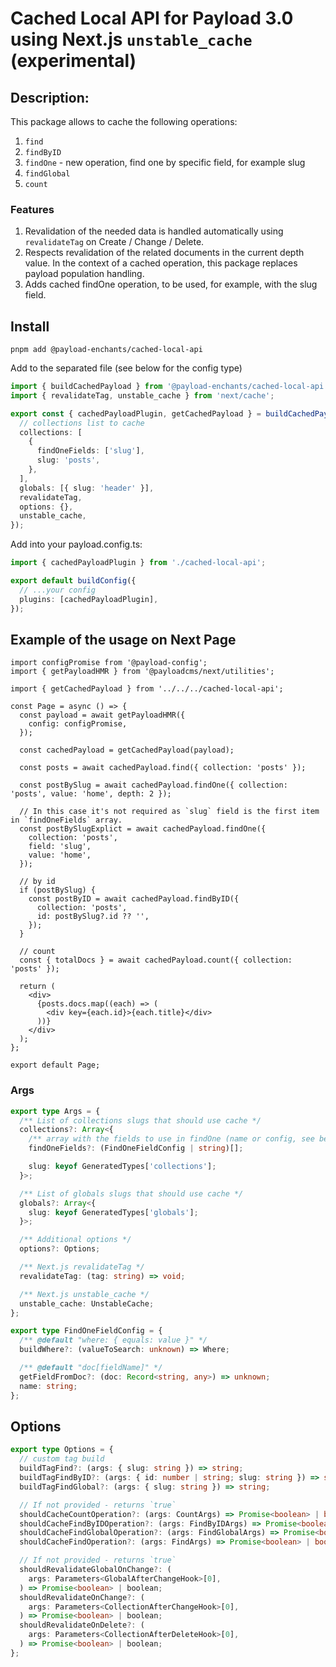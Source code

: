 # Cached Local API for Payload 3.0 using Next.js `unstable_cache` (experimental)

## Description:

This package allows to cache the following operations:

1. `find`
2. `findByID`
3. `findOne` - new operation, find one by specific field, for example slug
4. `findGlobal`
5. `count`

### Features

1. Revalidation of the needed data is handled automatically using `revalidateTag` on Create / Change / Delete.
2. Respects revalidation of the related documents in the current depth value. In the context of a cached operation, this package replaces payload population handling.
3. Adds cached findOne operation, to be used, for example, with the slug field.

## Install

`pnpm add @payload-enchants/cached-local-api`

Add to the separated file (see below for the config type)

```ts
import { buildCachedPayload } from '@payload-enchants/cached-local-api';
import { revalidateTag, unstable_cache } from 'next/cache';

export const { cachedPayloadPlugin, getCachedPayload } = buildCachedPayload({
  // collections list to cache
  collections: [
    {
      findOneFields: ['slug'],
      slug: 'posts',
    },
  ],
  globals: [{ slug: 'header' }],
  revalidateTag,
  options: {},
  unstable_cache,
});
```

Add into your payload.config.ts:

```ts
import { cachedPayloadPlugin } from './cached-local-api';

export default buildConfig({
  // ...your config
  plugins: [cachedPayloadPlugin],
});
```

## Example of the usage on Next Page

```tsx
import configPromise from '@payload-config';
import { getPayloadHMR } from '@payloadcms/next/utilities';

import { getCachedPayload } from '../../../cached-local-api';

const Page = async () => {
  const payload = await getPayloadHMR({
    config: configPromise,
  });

  const cachedPayload = getCachedPayload(payload);

  const posts = await cachedPayload.find({ collection: 'posts' });

  const postBySlug = await cachedPayload.findOne({ collection: 'posts', value: 'home', depth: 2 });

  // In this case it's not required as `slug` field is the first item in `findOneFields` array.
  const postBySlugExplict = await cachedPayload.findOne({
    collection: 'posts',
    field: 'slug',
    value: 'home',
  });

  // by id
  if (postBySlug) {
    const postByID = await cachedPayload.findByID({
      collection: 'posts',
      id: postBySlug?.id ?? '',
    });
  }

  // count
  const { totalDocs } = await cachedPayload.count({ collection: 'posts' });

  return (
    <div>
      {posts.docs.map((each) => (
        <div key={each.id}>{each.title}</div>
      ))}
    </div>
  );
};

export default Page;
```

### Args

```ts
export type Args = {
  /** List of collections slugs that should use cache */
  collections?: Array<{
    /** array with the fields to use in findOne (name or config, see below) */
    findOneFields?: (FindOneFieldConfig | string)[];

    slug: keyof GeneratedTypes['collections'];
  }>;

  /** List of globals slugs that should use cache */
  globals?: Array<{
    slug: keyof GeneratedTypes['globals'];
  }>;

  /** Additional options */
  options?: Options;

  /** Next.js revalidateTag */
  revalidateTag: (tag: string) => void;

  /** Next.js unstable_cache */
  unstable_cache: UnstableCache;
};

export type FindOneFieldConfig = {
  /** @default "where: { equals: value }" */
  buildWhere?: (valueToSearch: unknown) => Where;

  /** @default "doc[fieldName]" */
  getFieldFromDoc?: (doc: Record<string, any>) => unknown;
  name: string;
};
```

## Options

```ts
export type Options = {
  // custom tag build
  buildTagFind?: (args: { slug: string }) => string;
  buildTagFindByID?: (args: { id: number | string; slug: string }) => string;
  buildTagFindGlobal?: (args: { slug: string }) => string;

  // If not provided - returns `true`
  shouldCacheCountOperation?: (args: CountArgs) => Promise<boolean> | boolean;
  shouldCacheFindByIDOperation?: (args: FindByIDArgs) => Promise<boolean> | boolean;
  shouldCacheFindGlobalOperation?: (args: FindGlobalArgs) => Promise<boolean> | boolean;
  shouldCacheFindOperation?: (args: FindArgs) => Promise<boolean> | boolean;

  // If not provided - returns `true`
  shouldRevalidateGlobalOnChange?: (
    args: Parameters<GlobalAfterChangeHook>[0],
  ) => Promise<boolean> | boolean;
  shouldRevalidateOnChange?: (
    args: Parameters<CollectionAfterChangeHook>[0],
  ) => Promise<boolean> | boolean;
  shouldRevalidateOnDelete?: (
    args: Parameters<CollectionAfterDeleteHook>[0],
  ) => Promise<boolean> | boolean;
};
```
